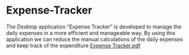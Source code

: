 # Expense-Tracker
The Desktop  application “Expense Tracker” is developed to manage the daily expenses in a more efficient and manageable way. By using this application we can reduce the manual calculations of the daily expenses and keep track of the expenditure
[Expense Tracker.pdf](https://github.com/Skzahida/Expense-Tracker/files/10365915/Expense.Tracker.pdf)
